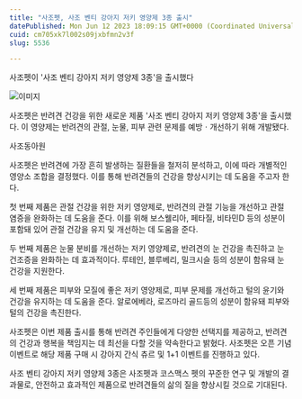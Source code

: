 ```yaml
---
title: "사조펫, 사조 벤티 강아지 저키 영양제 3종 출시"
datePublished: Mon Jun 12 2023 18:09:15 GMT+0000 (Coordinated Universal Time)
cuid: cm705xk7l002s09jxbfmn2v3f
slug: 5536

---
```



사조펫이 '사조 벤티 강아지 저키 영양제 3종'을 출시했다

![이미지](https://cdn.hashnode.com/res/hashnode/image/upload/v1739259048777/28b90f69-e739-4f12-a0d8-b8b6bc6bbfc5.jpeg)

사조펫은 반려견 건강을 위한 새로운 제품 '사조 벤티 강아지 저키 영양제 3종'을 출시했다. 이 영양제는 반려견의 관절, 눈물, 피부 관련 문제를 예방ㆍ개선하기 위해 개발됐다.

사조동아원

사조펫은 반려견에 가장 흔히 발생하는 질환들을 철저히 분석하고, 이에 따라 개별적인 영양소 조합을 결정했다. 이를 통해 반려견들의 건강을 향상시키는 데 도움을 주고자 한다.

첫 번째 제품은 관절 건강을 위한 저키 영양제로, 반려견의 관절 기능을 개선하고 관절 염증을 완화하는 데 도움을 준다. 이를 위해 보스웰리아, 페타질, 비타민D 등의 성분이 포함돼 있어 관절 건강을 유지 및 개선하는 데 도움을 준다.

두 번째 제품은 눈물 분비를 개선하는 저키 영양제로, 반려견의 눈 건강을 촉진하고 눈 건조증을 완화하는 데 효과적이다. 루테인, 블루베리, 밀크시슬 등의 성분이 함유돼 눈 건강을 지원한다.

세 번째 제품은 피부와 모질에 좋은 저키 영양제로, 피부 문제를 개선하고 털의 윤기와 건강을 유지하는 데 도움을 준다. 알로에베라, 로즈마리 골드등의 성분이 함유돼 피부와 털의 건강을 촉진한다.

사조펫은 이번 제품 출시를 통해 반려견 주인들에게 다양한 선택지를 제공하고, 반려견의 건강과 행복을 책임지는 데 최선을 다할 것을 약속한다고 밝혔다. 사조펫은 오픈 기념 이벤트로 해당 제품 구매 시 강아지 간식 츄르 및 1+1 이벤트를 진행하고 있다.

사조 벤티 강아지 저키 영양제 3종은 사조펫과 코스맥스 펫의 꾸준한 연구 및 개발의 결과물로, 안전하고 효과적인 제품으로 반려견들의 삶의 질을 향상시킬 것으로 기대된다.